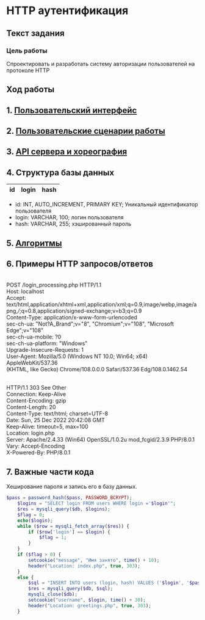 # HTTP аутентификация
## Текст задания
### Цель работы
Спроектировать и разработать систему авторизации пользователей на протоколе HTTP
## Ход работы
## 1. [Пользовательский интерфейс](https://www.figma.com/file/aHfaYNNKsxzvku7QA67IPm/lab1?t=Q0gnYqOvIbW5sp1G-1)
## 2. [Пользовательские сценарии работы](https://imgur.com/a/QWxXQGT)
## 3. [API сервера и хореография](https://imgur.com/a/zI4rfq1)
## 4. Структура базы данных
| id | login | hash |
|:---|:------|:-----|
- id: INT, AUTO_INCREMENT, PRIMARY KEY;
Уникальный идентификатор пользователя
- login: VARCHAR, 100;
логин пользователя
- hash: VARCHAR, 255;
хэшированный пароль
## 5. [Алгоритмы](https://imgur.com/a/QWxXQGT)
## 6. Примеры HTTP запросов/ответов
<br>POST /login_processing.php HTTP/1.1
<br>Host: localhost
<br>Accept: text/html,application/xhtml+xml,application/xml;q=0.9,image/webp,image/apng,*/*;q=0.8,application/signed-exchange;v=b3;q=0.9
<br>Content-Type: application/x-www-form-urlencoded
<br>sec-ch-ua: "Not?A_Brand";v="8", "Chromium";v="108", "Microsoft Edge";v="108"
<br>sec-ch-ua-mobile: ?0
<br>sec-ch-ua-platform: "Windows"
<br>Upgrade-Insecure-Requests: 1
<br>User-Agent: Mozilla/5.0 (Windows NT 10.0; Win64; x64) AppleWebKit/537.36 <br>(KHTML, like Gecko) Chrome/108.0.0.0 Safari/537.36 Edg/108.0.1462.54

<br>HTTP/1.1 303 See Other
<br>Connection: Keep-Alive
<br>Content-Encoding: gzip
<br>Content-Length: 20
<br>Content-Type: text/html; charset=UTF-8
<br>Date: Sun, 25 Dec 2022 20:42:08 GMT
<br>Keep-Alive: timeout=5, max=100
<br>Location: login.php
<br>Server: Apache/2.4.33 (Win64) OpenSSL/1.0.2u mod_fcgid/2.3.9 PHP/8.0.1
<br>Vary: Accept-Encoding
<br>X-Powered-By: PHP/8.0.1
## 7. Важные части кода
Хеширование пароля и запись его в базу данных.
```PHP
$pass = password_hash($pass, PASSWORD_BCRYPT);
	$logins = "SELECT login FROM users WHERE login ='$login'";
	$res = mysqli_query($db, $logins);
	$flag = 0;
	echo($login);
	while ($row = mysqli_fetch_array($res)) {
    	if ($row['login'] == $login) {
    		$flag = 1;
    	}
	}
	if ($flag > 0) {
		setcookie("message", "Имя занято", time() + 10);
    	header("Location: index.php", true, 303);
	}
    else {
    	$sql = "INSERT INTO users (login, hash) VALUES ('$login', '$pass')";
		$res = mysqli_query($db, $sql);
		mysqli_close($db);
		setcookie("username", $login, time() + 30);
		header("Location: greetings.php", true, 303);
   	}
```

